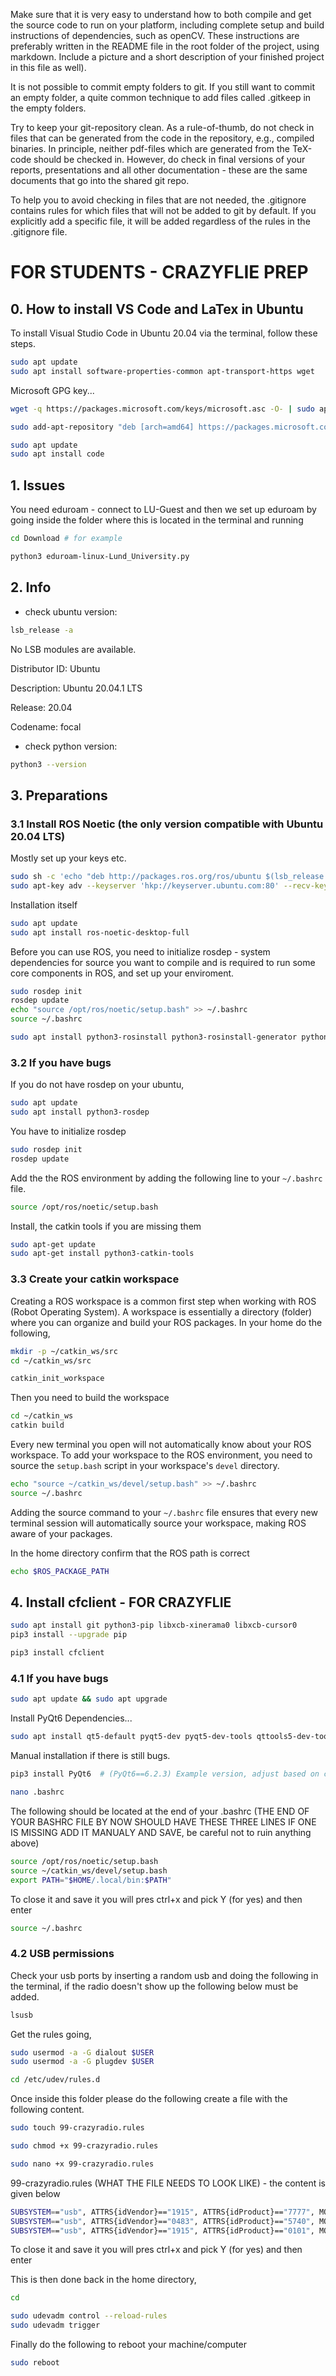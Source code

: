 Make sure that it is very easy to understand how to both compile and get the source code to run on your platform, including complete setup and build instructions of dependencies, such as openCV. These instructions are preferably written in the README file in the root folder of the project, using markdown. Include a picture and a short description of your finished project in this file as well).

It is not possible to commit empty folders to git. If you still want to commit an empty folder, a quite common technique to add files called .gitkeep in the empty folders.

Try to keep your git-repository clean. As a rule-of-thumb, do not check in files that can be generated from the code in the repository, e.g., compiled binaries. In principle, neither pdf-files which are generated from the TeX-code should be checked in. However, do check in final versions of your reports, presentations and all other documentation - these are the same documents that go into the shared git repo.

To help you to avoid checking in files that are not needed, the .gitignore contains rules for which files that will not be added to git by default. If you explicitly add a specific file, it will be added regardless of the rules in the .gitignore file.

# FOR STUDENTS - CRAZYFLIE PREP

## 0. How to install VS Code and LaTex in Ubuntu

To install Visual Studio Code in Ubuntu 20.04 via the terminal, follow these steps. 

```bash
sudo apt update
sudo apt install software-properties-common apt-transport-https wget
```

Microsoft GPG key...

```bash
wget -q https://packages.microsoft.com/keys/microsoft.asc -O- | sudo apt-key add -
```

```bash
sudo add-apt-repository "deb [arch=amd64] https://packages.microsoft.com/repos/vscode stable main"
```

```bash
sudo apt update
sudo apt install code
```

## 1. Issues

You need eduroam - connect to LU-Guest and then we set up eduroam by going inside the folder where this is located
in the terminal and running 

```bash
cd Download # for example
```

```bash
python3 eduroam-linux-Lund_University.py
```

## 2. Info

- check ubuntu version:

```bash
lsb_release -a
```
No LSB modules are available.

Distributor ID: Ubuntu

Description:    Ubuntu 20.04.1 LTS

Release:        20.04

Codename:       focal

- check python version:

```bash
python3 --version
```

## 3. Preparations

### 3.1 Install ROS Noetic (the only version compatible with Ubuntu 20.04 LTS)

Mostly set up your keys etc.
```bash
sudo sh -c 'echo "deb http://packages.ros.org/ros/ubuntu $(lsb_release -sc) main" > /etc/apt/sources.list.d/ros-latest.list'
sudo apt-key adv --keyserver 'hkp://keyserver.ubuntu.com:80' --recv-key C1CF6E31E6BADE8868B172B4F42ED6FBAB17C654
```
Installation itself
```bash
sudo apt update
sudo apt install ros-noetic-desktop-full
```

Before you can use ROS, you need to initialize rosdep - system dependencies for source you want to compile and is required to run some core components in ROS, and set up your enviroment.
```bash
sudo rosdep init
rosdep update
echo "source /opt/ros/noetic/setup.bash" >> ~/.bashrc
source ~/.bashrc
```

```bash
sudo apt install python3-rosinstall python3-rosinstall-generator python3-wstool build-essential
```

### 3.2 If you have bugs

If you do not have rosdep on your ubuntu,

```bash
sudo apt update
sudo apt install python3-rosdep
```
 
You have to initialize rosdep

```bash
sudo rosdep init
rosdep update
```

Add the the ROS environment by adding the following line to your `~/.bashrc` file.

```bash
source /opt/ros/noetic/setup.bash
```

Install, the catkin tools if you are missing them

```bash
sudo apt-get update
sudo apt-get install python3-catkin-tools
```

### 3.3 Create your catkin workspace

Creating a ROS workspace is a common first step when working with ROS (Robot Operating System). A workspace is essentially a directory (folder) where you can organize and build your ROS packages. In your home do the following,

```bash
mkdir -p ~/catkin_ws/src
cd ~/catkin_ws/src
```

```bash
catkin_init_workspace
```

Then you need to build the workspace

```bash
cd ~/catkin_ws
catkin build
```

Every new terminal you open will not automatically know about your ROS workspace. To add your workspace to the ROS environment, you need to source the `setup.bash` script in your workspace's `devel` directory.


```bash
echo "source ~/catkin_ws/devel/setup.bash" >> ~/.bashrc
source ~/.bashrc
```

Adding the source command to your `~/.bashrc` file ensures that every new terminal session will automatically source your workspace, making ROS aware of your packages.

In the home directory confirm that the ROS path is correct

```bash
echo $ROS_PACKAGE_PATH
```

## 4. Install cfclient - FOR CRAZYFLIE

```bash
sudo apt install git python3-pip libxcb-xinerama0 libxcb-cursor0
pip3 install --upgrade pip
```

```bash
pip3 install cfclient
```

### 4.1 If you have bugs

```bash
sudo apt update && sudo apt upgrade
```

Install PyQt6 Dependencies...

```bash
sudo apt install qt5-default pyqt5-dev pyqt5-dev-tools qttools5-dev-tools
```

Manual installation if there is still bugs.

```bash
pip3 install PyQt6  # (PyQt6==6.2.3) Example version, adjust based on compatibility
```

```bash
nano .bashrc
```

The following should be located at the end of your .bashrc (THE END OF YOUR BASHRC FILE BY NOW SHOULD HAVE THESE THREE LINES IF ONE IS MISSING ADD IT MANUALY AND SAVE, be careful not to ruin anything above)

```bash
source /opt/ros/noetic/setup.bash
source ~/catkin_ws/devel/setup.bash
export PATH="$HOME/.local/bin:$PATH"
```

To close it and save it you will pres ctrl+x and pick Y (for yes) and then enter

```bash
source ~/.bashrc
```

### 4.2 USB permissions 


Check your usb ports by inserting a random usb and doing the following in the terminal, if the radio doesn't show up the following below must be added.

```bash
lsusb
```

Get the rules going,

```bash
sudo usermod -a -G dialout $USER
sudo usermod -a -G plugdev $USER
```

```bash
cd /etc/udev/rules.d
```

Once inside this folder please do the following create a file with the following content.

```bash
sudo touch 99-crazyradio.rules 
```

```bash
sudo chmod +x 99-crazyradio.rules 
```

```bash
sudo nano +x 99-crazyradio.rules 
```

99-crazyradio.rules (WHAT THE FILE NEEDS TO LOOK LIKE) - the content is given below

```bash
SUBSYSTEM=="usb", ATTRS{idVendor}=="1915", ATTRS{idProduct}=="7777", MODE="0664", GROUP="plugdev"
SUBSYSTEM=="usb", ATTRS{idVendor}=="0483", ATTRS{idProduct}=="5740", MODE="0664", GROUP="plugdev"
SUBSYSTEM=="usb", ATTRS{idVendor}=="1915", ATTRS{idProduct}=="0101", MODE="0664", GROUP="plugdev"
```

To close it and save it you will pres ctrl+x and pick Y (for yes) and then enter

This is then done back in the home directory,

```bash
cd 
```

```bash
sudo udevadm control --reload-rules
sudo udevadm trigger
```

Finally do the following to reboot your machine/computer

```bash
sudo reboot
```